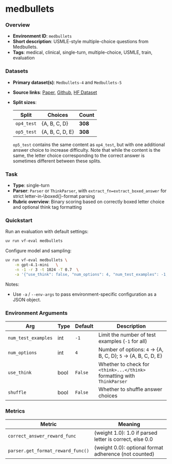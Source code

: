 # medbullets

### Overview
- **Environment ID**: `medbullets`
- **Short description**: USMLE-style multiple-choice questions from Medbullets.
- **Tags**: medical, clinical, single-turn, multiple-choice, USMLE, train, evaluation

### Datasets
- **Primary dataset(s)**: `Medbullets-4` and `Medbullets-5`
- **Source links**: [Paper](https://arxiv.org/pdf/2402.18060), [Github](https://github.com/HanjieChen/ChallengeClinicalQA), [HF Dataset](https://huggingface.co/datasets/mkieffer/Medbullets)
- **Split sizes**:

    | Split       | Choices         | Count   |
    | ----------- | --------------- | ------- |
    | `op4_test` | {A, B, C, D}    | **308** |
    | `op5_test` | {A, B, C, D, E} | **308** |

    `op5_test` contains the same content as `op4_test`, but with one additional answer choice to increase difficulty. Note that while the content is the same, the letter choice corresponding to the correct answer is sometimes different between these splits.


### Task
- **Type**: single-turn
- **Parser**: `Parser` or `ThinkParser`, with `extract_fn=extract_boxed_answer` for strict letter-in-\boxed{}-format parsing
- **Rubric overview**: Binary scoring based on correctly boxed letter choice and optional think tag formatting

### Quickstart
Run an evaluation with default settings:

```bash
uv run vf-eval medbullets
```

Configure model and sampling:

```bash
uv run vf-eval medbullets \
    -m gpt-4.1-mini   \
    -n -1 -r 3 -t 1024 -T 0.7  \
    -a '{"use_think": false, "num_options": 4, "num_test_examples": -1, "shuffle": true}'
```

Notes:
- Use `-a` / `--env-args` to pass environment-specific configuration as a JSON object.

### Environment Arguments

| Arg                  | Type | Default | Description                                                                                                                                                                          |
| -------------------- | ---- | ------- | ------------------------------------------------------------------------------------------------------------------------------------------------------------------------------------ |
| `num_test_examples` | int  | `-1`    | Limit the number of test examples (`-1` for all)                                                                                                                            |
| `num_options`        | int  | `4`     | Number of options: `4` → {A, B, C, D}; `5` → {A, B, C, D, E}                                                |
| `use_think`          | bool | `False` | Whether to check for `<think>...</think>` formatting with `ThinkParser`|
| `shuffle`            | bool | `False` | Whether to shuffle answer choices |


### Metrics

| Metric | Meaning |
| ------ | ------- |
| `correct_answer_reward_func` | (weight 1.0): 1.0 if parsed letter is correct, else 0.0|
| `parser.get_format_reward_func()` | (weight 0.0): optional format adherence (not counted) |
